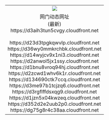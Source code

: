 ﻿<table>
  <tr></tr>
  <tr><td colspan=2 align=center><img src="https://d3aih3tun5cvgy.cloudfront.net/Up/oGate.jpg" /></td></tr>
  <tr><td colspan=2 align=center>网门动态网址<br/>(最新)
<br>https://d3aih3tun5cvgy.cloudfront.net
<br/>
<br>https://d23d3tpgkqwvlp.cloudfront.net
<br>https://d36wy0mmkrchbk.cloudfront.net
<br>https://d14wyjcv9x1ni3.cloudfront.net
<br>https://d2anwol5jx1ssy.cloudfront.net
<br>https://d1bnu8vroq94hj.cloudfront.net
<br>https://d2zcwd1whv6k1r.cloudfront.net
<br>https://d134690ctk7ccq.cloudfront.net
<br>https://d3me97b1tcjzq6.cloudfront.net
<br>https://d3rgflffdsxqg9.cloudfront.net
<br>https://d1jzn5x04kwzeq.cloudfront.net
<br>https://d352d2e2uub2p0.cloudfront.net
<br>https://dg75g8r4c38aa.cloudfront.net
    </td>
  </tr>
</table>
